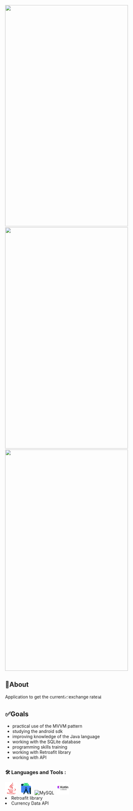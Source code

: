 <div>
<img src="https://i.ibb.co/0qpDFcv/s3z-W8-CUpc-XXzo-Lc-G1-G1d9mkw-Qt-Vt-ILw0-Oy-Hobkf-Ij06-D5ue-79sm-Y-we-ABjde-Mzbpwy-U6-ZUP0q-Tnkvi-V.jpg" width="400" height="720"/>&nbsp;
<img src="https://i.ibb.co/WVC0tkL/VYf-KHCvuy-Lmfbm-S56npzyyt0-V8ftc5sw-FAJn-Ao-OPAj7-M-PCv-DTt5sn4p-Gk-CC37l-FEwov2-O9x-F9d0yb-HCik-N8.jpg" width="400" height="720"/>&nbsp;
<img src="https://i.ibb.co/Syz2Ysq/x-Ro-Jgdgt-NMs-Exew3f-O4-O4-I6-Be3u5th1-J3-Yd-Ph-AS9-I0-UFmmud-HE-l-Kyc-TPid3-Jp-C5-B9-W-3-Ul59-RNq.jpg"width="400" height="720"/>&nbsp;
</div>

## :triangular_flag_on_post:About
Application to get the current📈exchange rate📊
## :white_check_mark:Goals
<ul>
<li>practical use of the MVVM pattern</li>
<li>studying the android sdk</li>
<li>improving knowledge of the Java language</li>
<li>working with the SQLite database</li>
<li>programming skills training</li>
<li>working with Retroafit library</li>
<li>working with API</li>
</ul>

##
### :hammer_and_wrench: Languages and Tools :
<div>
<img src="https://github.com/devicons/devicon/blob/master/icons/java/java-plain.svg" title="Java" alt="Java" width="40" height="40"/>&nbsp;
<img src="https://github.com/devicons/devicon/blob/master/icons/androidstudio/androidstudio-original.svg" title="AndroidStudio" alt="AndroidStudio" width="40"
<img src="https://github.com/simple-icons/simple-icons/blob/develop/icons/sqlite.svg" title="SQLite" alt="MySQL" width="40" height="40"/>&nbsp;
<img src="https://github.com/simple-icons/simple-icons/blob/develop/icons/sqlite.svg" title="SQLite" alt="MySQL" width="40" height="40"/>&nbsp;
<img src="https://github.com/devicons/devicon/blob/master/icons/kotlin/kotlin-original-wordmark.svg" title="Kotlin" alt="Kotlin" width="40" height="40"/>&nbsp;
</div>
<li>Retroafit library</li>
<li>Currency Data API</li>
